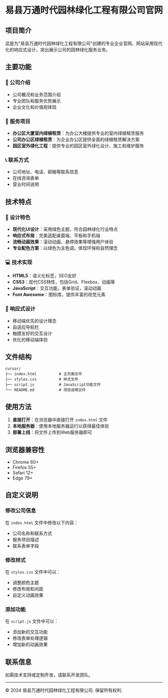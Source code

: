 # 易县万通时代园林绿化工程有限公司官网

## 项目简介

这是为"易县万通时代园林绿化工程有限公司"创建的专业企业官网。网站采用现代化的响应式设计，突出展示公司的园林绿化服务业务。

## 主要功能

### 🏢 公司介绍
- 公司概况和业务范围介绍
- 专业团队和服务优势展示
- 企业文化和价值观体现

### 🌿 服务项目
- **办公区大厦室内绿植租赁**：为办公大楼提供专业的室内绿植租赁服务
- **公司办公区绿植租赁**：为企业办公区提供全面的绿植租赁解决方案
- **园区室外绿化工程**：提供专业的园区室外绿化设计、施工和维护服务

### 📞 联系方式
- 公司地址、电话、邮箱等联系信息
- 在线咨询表单
- 营业时间说明

## 技术特点

### 🎨 设计特色
- **现代化UI设计**：采用绿色主题，符合园林绿化行业特点
- **响应式布局**：完美适配桌面端、平板和手机端
- **流畅动画效果**：滚动动画、悬停效果等增强用户体验
- **专业配色方案**：以绿色为主色调，体现环保和自然理念

### 💻 技术实现
- **HTML5**：语义化标签，SEO友好
- **CSS3**：现代CSS特性，包括Grid、Flexbox、动画等
- **JavaScript**：交互功能，表单验证，滚动动画
- **Font Awesome**：图标库，提供丰富的视觉元素

### 📱 响应式设计
- 移动端优先的设计理念
- 自适应导航栏
- 触摸友好的交互设计
- 优化的移动端体验

## 文件结构

```
cursor/
├── index.html          # 主页面文件
├── styles.css          # 样式文件
├── script.js           # JavaScript功能文件
└── README.md           # 项目说明文件
```

## 使用方法

1. **直接打开**：在浏览器中直接打开 `index.html` 文件
2. **本地服务器**：使用本地服务器运行以获得最佳体验
3. **部署上线**：将文件上传到Web服务器即可

## 浏览器兼容性

- Chrome 60+
- Firefox 55+
- Safari 12+
- Edge 79+

## 自定义说明

### 修改公司信息
在 `index.html` 文件中修改以下内容：
- 公司名称和联系方式
- 服务项目描述
- 联系表单字段

### 修改样式
在 `styles.css` 文件中可以：
- 调整颜色主题
- 修改布局和间距
- 自定义动画效果

### 添加功能
在 `script.js` 文件中可以：
- 添加新的交互功能
- 修改表单处理逻辑
- 增加新的动画效果

## 联系信息

如需技术支持或定制开发，请联系开发团队。

---

© 2024 易县万通时代园林绿化工程有限公司. 保留所有权利. 